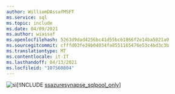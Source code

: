 ```yaml
---
author: WilliamDAssafMSFT
ms.service: sql
ms.topic: include
ms.date: 04/09/2021
ms.author: wiassaf
ms.openlocfilehash: 5263d9dad4256bc41d55bc61866f2e14ba5821a0
ms.sourcegitcommit: cfffd03fe39b04034fa8551165476e53c4bd3c3b
ms.translationtype: MT
ms.contentlocale: it-IT
ms.lasthandoff: 04/13/2021
ms.locfileid: "107560804"
---
```

<Token>![sì](../media/yes-icon.png)[!INCLUDE [ssazuresynapse_sqlpool_only](../ssazuresynapse-svrless-sqlpool-only.md)]</Token>

